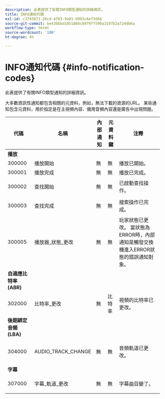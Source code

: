 ```yaml
---
description: 此表提供了有關INFO類型通知的詳細資訊。
title: INFO通知代碼
exl-id: c3703871-26cd-4f83-9a01-0993c6ef3d6b
source-git-commit: be43bbbd1051886c8979ff590a3197b2a7249b6a
workflow-type: tm+mt
source-wordcount: '180'
ht-degree: 4%

---
```


# INFO通知代碼 {#info-notification-codes}

此表提供了有關INFO類型通知的詳細資訊。

大多數資訊性通知都包含相關的元資料，例如，無法下載的資源的URL。 某些通知包含元資料，用於指定是在主視頻內容、備用音頻內容還是廣告中出現問題。

<table frame="all" colsep="1" rowsep="1" id="table_503463046E764A87B10EB5D8B294EB23"> 
 <thead> 
  <tr rowsep="1"> 
   <th colname="1" class="entry"><b>代碼</b></th> 
   <th colname="2" class="entry"><b>名稱</b></th> 
   <th colname="3" class="entry"><b>內部通知</b></th> 
   <th colname="4" class="entry"><b>元資料鍵</b></th> 
   <th colname="5" class="entry"><b>注釋</b></th> 
  </tr> 
 </thead>
 <tbody> 
  <tr rowsep="1"> 
   <td colname="1"><b>播放</b> </td> 
   <td colname="2"> </td> 
   <td colname="3"> </td> 
   <td colname="4"> </td> 
   <td colname="5"> </td> 
  </tr> 
  <tr rowsep="1"> 
   <td colname="1"><span class="codeph"> 300000 </span> </td> 
   <td colname="2"><span class="codeph"> 播放開始 </span> </td> 
   <td colname="3"> 無 </td> 
   <td colname="4"> 無 </td> 
   <td colname="5"> 播放已開始。 </td> 
  </tr> 
  <tr rowsep="1"> 
   <td colname="1"><span class="codeph"> 300001 </span> </td> 
   <td colname="2"><span class="codeph"> 播放完成 </span> </td> 
   <td colname="3"> 無 </td> 
   <td colname="4"> 無 </td> 
   <td colname="5"> 播放已完成。 </td> 
  </tr> 
  <tr rowsep="1"> 
   <td colname="1"><span class="codeph"> 300002 </span> </td> 
   <td colname="2"><span class="codeph"> 查找開始 </span> </td> 
   <td colname="3"> 無 </td> 
   <td colname="4"> <p> 無 </p> </td> 
   <td colname="5"> 已啟動查找操作。 </td> 
  </tr> 
  <tr rowsep="1"> 
   <td colname="1"><span class="codeph"> 300003 </span> </td> 
   <td colname="2"><span class="codeph"> 查找完成 </span> </td> 
   <td colname="3"> 無 </td> 
   <td colname="4"> <p>無 </p> </td> 
   <td colname="5"> 搜索操作已完成。 </td> 
  </tr> 
  <tr rowsep="1"> 
   <td colname="1"><span class="codeph"> 300005 </span> </td> 
   <td colname="2"><span class="codeph"> 播放器_狀態_更改 </span> </td> 
   <td colname="3"> <p>無 </p> </td> 
   <td colname="4"> <p>無 </p> </td> 
   <td colname="5"> 玩家狀態已更改。 當狀態為ERROR時，內部通知是觸發交換機進入ERROR狀態的錯誤通知對象。 </td> 
  </tr> 
  <tr rowsep="1"> 
   <td colname="1"><b>自適應比特率(ABR)</b> </td> 
   <td colname="2"> </td> 
   <td colname="3"> </td> 
   <td colname="4"> </td> 
   <td colname="5"> </td> 
  </tr> 
  <tr rowsep="1"> 
   <td colname="1"><span class="codeph"> 302000 </span> </td> 
   <td colname="2"><span class="codeph"> 比特率_更改 </span> </td> 
   <td colname="3"> <p>無 </p> </td> 
   <td colname="4"><span class="codeph"> 比特率 </span> </td> 
   <td colname="5"> 視頻的比特率已更改。 </td> 
  </tr> 
  <tr rowsep="1"> 
   <td colname="1"><b>後期綁定音頻(LBA)</b> </td> 
   <td colname="2"> </td> 
   <td colname="3"> </td> 
   <td colname="4"> </td> 
   <td colname="5"> </td> 
  </tr> 
  <tr rowsep="1"> 
   <td colname="1"><span class="codeph"> 304000 </span> </td> 
   <td colname="2"><span class="codeph"> AUDIO_TRACK_CHANGE </span> </td> 
   <td colname="3"> <p>無 </p> </td> 
   <td colname="4"> <p>無 </p> </td> 
   <td colname="5"> <p>音頻軌道已更改。 </p> </td> 
  </tr> 
  <tr rowsep="1"> 
   <td colname="1"><b>字幕</b> </td> 
   <td colname="2"> </td> 
   <td colname="3"> </td> 
   <td colname="4"> </td> 
   <td colname="5"> </td> 
  </tr> 
  <tr rowsep="1"> 
   <td colname="1"><span class="codeph"> 307000 </span> </td> 
   <td colname="2"><span class="codeph"> 字幕_軌道_更改 </span> </td> 
   <td colname="3"> <p>無 </p> </td> 
   <td colname="4"> <p>無 </p> </td> 
   <td colname="5"> <p>字幕曲目變了。 </p> </td> 
  </tr> 
 </tbody> 
</table>
